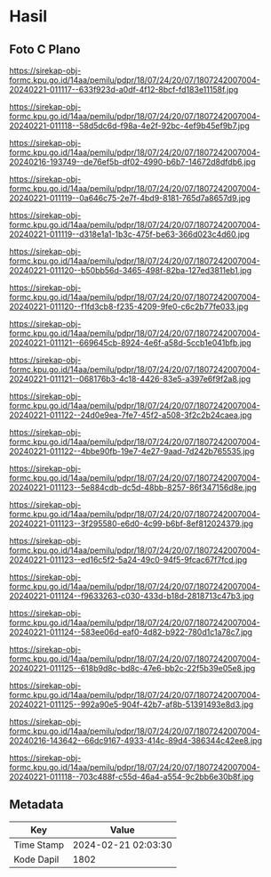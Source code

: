 # Hasil

## Foto C Plano

https://sirekap-obj-formc.kpu.go.id/14aa/pemilu/pdpr/18/07/24/20/07/1807242007004-20240221-011117--633f923d-a0df-4f12-8bcf-fd183e11158f.jpg

https://sirekap-obj-formc.kpu.go.id/14aa/pemilu/pdpr/18/07/24/20/07/1807242007004-20240221-011118--58d5dc6d-f98a-4e2f-92bc-4ef9b45ef9b7.jpg

https://sirekap-obj-formc.kpu.go.id/14aa/pemilu/pdpr/18/07/24/20/07/1807242007004-20240216-193749--de76ef5b-df02-4990-b6b7-14672d8dfdb6.jpg

https://sirekap-obj-formc.kpu.go.id/14aa/pemilu/pdpr/18/07/24/20/07/1807242007004-20240221-011119--0a646c75-2e7f-4bd9-8181-765d7a8657d9.jpg

https://sirekap-obj-formc.kpu.go.id/14aa/pemilu/pdpr/18/07/24/20/07/1807242007004-20240221-011119--d318e1a1-1b3c-475f-be63-366d023c4d60.jpg

https://sirekap-obj-formc.kpu.go.id/14aa/pemilu/pdpr/18/07/24/20/07/1807242007004-20240221-011120--b50bb56d-3465-498f-82ba-127ed3811eb1.jpg

https://sirekap-obj-formc.kpu.go.id/14aa/pemilu/pdpr/18/07/24/20/07/1807242007004-20240221-011120--f1fd3cb8-f235-4209-9fe0-c6c2b77fe033.jpg

https://sirekap-obj-formc.kpu.go.id/14aa/pemilu/pdpr/18/07/24/20/07/1807242007004-20240221-011121--669645cb-8924-4e6f-a58d-5ccb1e041bfb.jpg

https://sirekap-obj-formc.kpu.go.id/14aa/pemilu/pdpr/18/07/24/20/07/1807242007004-20240221-011121--068176b3-4c18-4426-83e5-a397e6f9f2a8.jpg

https://sirekap-obj-formc.kpu.go.id/14aa/pemilu/pdpr/18/07/24/20/07/1807242007004-20240221-011122--24d0e9ea-7fe7-45f2-a508-3f2c2b24caea.jpg

https://sirekap-obj-formc.kpu.go.id/14aa/pemilu/pdpr/18/07/24/20/07/1807242007004-20240221-011122--4bbe90fb-19e7-4e27-9aad-7d242b765535.jpg

https://sirekap-obj-formc.kpu.go.id/14aa/pemilu/pdpr/18/07/24/20/07/1807242007004-20240221-011123--5e884cdb-dc5d-48bb-8257-86f347156d8e.jpg

https://sirekap-obj-formc.kpu.go.id/14aa/pemilu/pdpr/18/07/24/20/07/1807242007004-20240221-011123--3f295580-e6d0-4c99-b6bf-8ef812024379.jpg

https://sirekap-obj-formc.kpu.go.id/14aa/pemilu/pdpr/18/07/24/20/07/1807242007004-20240221-011123--ed16c5f2-5a24-49c0-94f5-9fcac67f7fcd.jpg

https://sirekap-obj-formc.kpu.go.id/14aa/pemilu/pdpr/18/07/24/20/07/1807242007004-20240221-011124--f9633263-c030-433d-b18d-2818713c47b3.jpg

https://sirekap-obj-formc.kpu.go.id/14aa/pemilu/pdpr/18/07/24/20/07/1807242007004-20240221-011124--583ee06d-eaf0-4d82-b922-780d1c1a78c7.jpg

https://sirekap-obj-formc.kpu.go.id/14aa/pemilu/pdpr/18/07/24/20/07/1807242007004-20240221-011125--618b9d8c-bd8c-47e6-bb2c-22f5b39e05e8.jpg

https://sirekap-obj-formc.kpu.go.id/14aa/pemilu/pdpr/18/07/24/20/07/1807242007004-20240221-011125--992a90e5-904f-42b7-af8b-51391493e8d3.jpg

https://sirekap-obj-formc.kpu.go.id/14aa/pemilu/pdpr/18/07/24/20/07/1807242007004-20240216-143642--66dc9167-4933-414c-89d4-386344c42ee8.jpg

https://sirekap-obj-formc.kpu.go.id/14aa/pemilu/pdpr/18/07/24/20/07/1807242007004-20240221-011118--703c488f-c55d-46a4-a554-9c2bb6e30b8f.jpg


## Metadata

| Key        | Value               |
| ---------- | ------------------- |
| Time Stamp | 2024-02-21 02:03:30 |
| Kode Dapil | 1802                |



